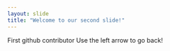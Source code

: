 ```yaml
---
layout: slide
title: "Welcome to our second slide!"
---
```

First github contributor
Use the left arrow to go back!
